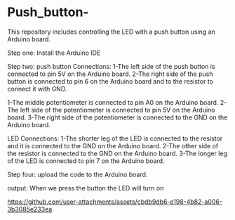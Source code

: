 # Push_button-
This repository includes controlling the LED with a push button using an Arduino board.

Step one:
Install the Arduino IDE

Step two:
push button Connections:
1-The left side of the push button is connected to pin 5V on the Arduino board.
2-The right side of the push button is connected to pin 6 on the Arduino board and to the resistor to connect it with GND.



1-The middle potentiometer is connected to pin A0 on the Arduino board.
2-The left side of the potentiometer is connected to pin 5V on the Arduino board.
3-The right side of the potentiometer is connected to the GND on the Arduino board.


LED Connections:
1-The shorter leg of the LED is connected to the resistor and it is connected to the GND on the Arduino board.
2-The other side of the resistor is connected to the GND on the Arduino board.
3-The longer leg of the LED is connected to pin 7 on the Arduino board.

Step four:
upload the code to the Arduino board.

output:
When we press the button the LED will turn on

https://github.com/user-attachments/assets/cbdb9db6-e198-4b82-a006-3b3085e233ea


